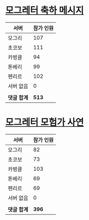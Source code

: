 # [모그레터 축하 메시지](./Event250701_v7_2_10th_moogleletter0.md)

|서버|참가 인원|
|-|-|
|모그리|107|
|초코보|111|
|카벙클|94|
|톤베리|99|
|펜리르|102|
|서버 없음|0|
|||
|**댓글 합계**|**513**|


# [모그레터 모험가 사연](./Event250701_v7_2_10th_moogleletter1.md)

|서버|참가 인원|
|-|-|
|모그리|82|
|초코보|73|
|카벙클|103|
|톤베리|69|
|펜리르|69|
|서버 없음|0|
|||
|**댓글 합계**|**396**|


